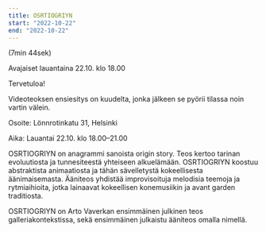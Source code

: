 ```yaml
---
title: OSRTIOGRIYN
start: "2022-10-22"
end: "2022-10-22"
---
```


(7min 44sek)


Avajaiset lauantaina 22.10. klo 18.00


Tervetuloa!


Videoteoksen ensiesitys on kuudelta, jonka jälkeen se pyörii tilassa noin vartin välein.


Osoite: Lönnrotinkatu 31, Helsinki

Aika: Lauantai 22.10. klo 18.00–21.00


OSRTIOGRIYN on anagrammi sanoista origin story. Teos kertoo tarinan evoluutiosta ja tunnesiteestä yhteiseen alkuelämään. OSRTIOGRIYN koostuu abstraktista animaatiosta ja tähän sävelletystä kokeellisesta äänimaisemasta. Ääniteos yhdistää improvisoituja melodisia teemoja ja rytmiaihioita, jotka lainaavat kokeellisen konemusiikin ja avant garden traditiosta.


OSRTIOGRIYN on Arto Vaverkan ensimmäinen julkinen teos galleriakontekstissa, sekä ensimmäinen julkaistu ääniteos omalla nimellä.